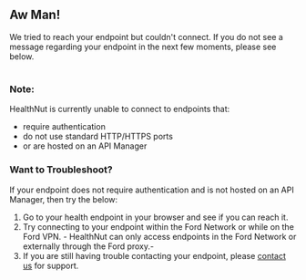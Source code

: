 ## Aw Man!
We tried to reach your endpoint but couldn't connect. If you do not see a message
regarding your endpoint in the next few moments, please see below.
# 
### Note:
HealthNut is currently unable to connect to endpoints that:
- require authentication
- do not use standard HTTP/HTTPS ports
- or are hosted on an API Manager 
### Want to Troubleshoot?
If your endpoint does not require authentication and is not hosted on an API Manager, 
then try the below:
1. Go to your health endpoint in your browser and see if you can reach it.
2. Try connecting to your endpoint within the Ford Network or while on the Ford VPN.
    \- HealthNut can only access endpoints in the Ford Network or externally through the Ford proxy.\-
4. If you are still having trouble contacting your endpoint, please [contact us](https://healthnut.ford.com/#/contact) for support.